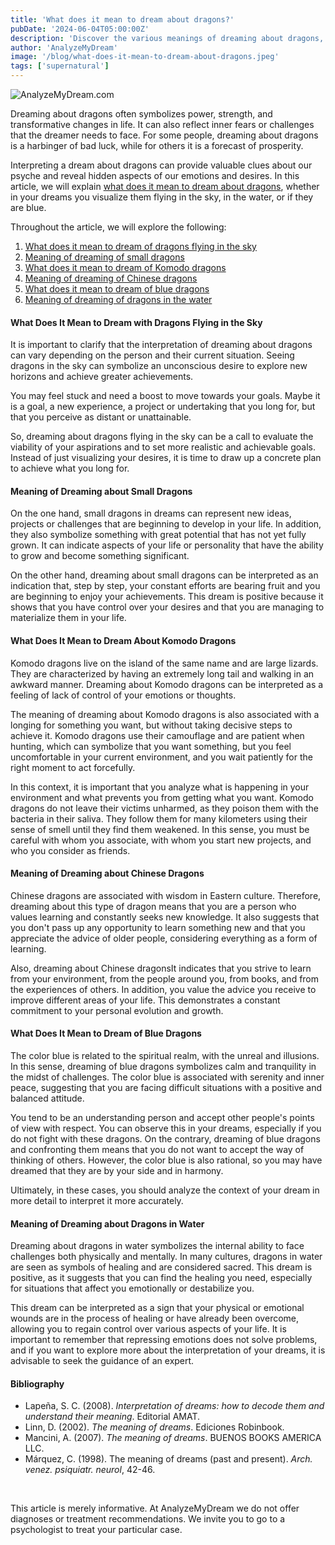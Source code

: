 ```yaml
---
title: 'What does it mean to dream about dragons?'
pubDate: '2024-06-04T05:00:00Z'
description: 'Discover the various meanings of dreaming about dragons, from representing power and strength to symbolizing inner fears and personal challenges.'
author: 'AnalyzeMyDream'
image: '/blog/what-does-it-mean-to-dream-about-dragons.jpeg'
tags: ['supernatural']
---
```


![AnalyzeMyDream.com](/blog/what-does-it-mean-to-dream-about-dragons.jpeg)


Dreaming about dragons often symbolizes power, strength, and transformative changes in life. It can also reflect inner fears or challenges that the dreamer needs to face. For some people, dreaming about dragons is a harbinger of bad luck, while for others it is a forecast of prosperity.

Interpreting a dream about dragons can provide valuable clues about our psyche and reveal hidden aspects of our emotions and desires. In this article, we will explain [what does it mean to dream about dragons](#what-does-it-mean-to-dream-about-dragons), whether in your dreams you visualize them flying in the sky, in the water, or if they are blue.

Throughout the article, we will explore the following:

1. [What does it mean to dream of dragons flying in the sky](#what-does-it-mean-to-dream-of-dragons-flying-in-the-sky)
2. [Meaning of dreaming of small dragons](#meaning-of-dreaming-of-small-dragons)
3. [What does it mean to dream of Komodo dragons](#what-does-it-mean-to-dream-of-komodo-dragons)
4. [Meaning of dreaming of Chinese dragons](#meaning-of-dreaming-of-chinese-dragons)
5. [What does it mean to dream of blue dragons](#what-does-it-mean-to-dream-of-blue-dragons)
6. [Meaning of dreaming of dragons in the water](#meaning-of-dreaming-of-dragons-in-the-water)

#### What Does It Mean to Dream with Dragons Flying in the Sky

It is important to clarify that the interpretation of dreaming about dragons can vary depending on the person and their current situation. Seeing dragons in the sky can symbolize an unconscious desire to explore new horizons and achieve greater achievements.

You may feel stuck and need a boost to move towards your goals. Maybe it is a goal, a new experience, a project or undertaking that you long for, but that you perceive as distant or unattainable.

So, dreaming about dragons flying in the sky can be a call to evaluate the viability of your aspirations and to set more realistic and achievable goals. Instead of just visualizing your desires, it is time to draw up a concrete plan to achieve what you long for.

#### Meaning of Dreaming about Small Dragons

On the one hand, small dragons in dreams can represent new ideas, projects or challenges that are beginning to develop in your life. In addition, they also symbolize something with great potential that has not yet fully grown. It can indicate aspects of your life or personality that have the ability to grow and become something significant.

On the other hand, dreaming about small dragons can be interpreted as an indication that, step by step, your constant efforts are bearing fruit and you are beginning to enjoy your achievements. This dream is positive because it shows that you have control over your desires and that you are managing to materialize them in your life.

#### What Does It Mean to Dream About Komodo Dragons

Komodo dragons live on the island of the same name and are large lizards. They are characterized by having an extremely long tail and walking in an awkward manner. Dreaming about Komodo dragons can be interpreted as a feeling of lack of control of your emotions or thoughts.

The meaning of dreaming about Komodo dragons is also associated with a longing for something you want, but without taking decisive steps to achieve it. Komodo dragons use their camouflage and are patient when hunting, which can symbolize that you want something, but you feel uncomfortable in your current environment, and you wait patiently for the right moment to act forcefully.

In this context, it is important that you analyze what is happening in your environment and what prevents you from getting what you want. Komodo dragons do not leave their victims unharmed, as they poison them with the bacteria in their saliva. They follow them for many kilometers using their sense of smell until they find them weakened. In this sense, you must be careful with whom you associate, with whom you start new projects, and who you consider as friends.

#### Meaning of Dreaming about Chinese Dragons

Chinese dragons are associated with wisdom in Eastern culture. Therefore, dreaming about this type of dragon means that you are a person who values ​​learning and constantly seeks new knowledge. It also suggests that you don't pass up any opportunity to learn something new and that you appreciate the advice of older people, considering everything as a form of learning.

Also, dreaming about Chinese dragonsIt indicates that you strive to learn from your environment, from the people around you, from books, and from the experiences of others. In addition, you value the advice you receive to improve different areas of your life. This demonstrates a constant commitment to your personal evolution and growth.

#### What Does It Mean to Dream of Blue Dragons

The color blue is related to the spiritual realm, with the unreal and illusions. In this sense, dreaming of blue dragons symbolizes calm and tranquility in the midst of challenges. The color blue is associated with serenity and inner peace, suggesting that you are facing difficult situations with a positive and balanced attitude.

You tend to be an understanding person and accept other people's points of view with respect. You can observe this in your dreams, especially if you do not fight with these dragons. On the contrary, dreaming of blue dragons and confronting them means that you do not want to accept the way of thinking of others. However, the color blue is also rational, so you may have dreamed that they are by your side and in harmony.

Ultimately, in these cases, you should analyze the context of your dream in more detail to interpret it more accurately.

#### Meaning of Dreaming about Dragons in Water

Dreaming about dragons in water symbolizes the internal ability to face challenges both physically and mentally. In many cultures, dragons in water are seen as symbols of healing and are considered sacred. This dream is positive, as it suggests that you can find the healing you need, especially for situations that affect you emotionally or destabilize you.

This dream can be interpreted as a sign that your physical or emotional wounds are in the process of healing or have already been overcome, allowing you to regain control over various aspects of your life. It is important to remember that repressing emotions does not solve problems, and if you want to explore more about the interpretation of your dreams, it is advisable to seek the guidance of an expert.

#### Bibliography

- Lapeña, S. C. (2008). *Interpretation of dreams: how to decode them and understand their meaning*. Editorial AMAT.
- Linn, D. (2002). *The meaning of dreams*. Ediciones Robinbook.
- Mancini, A. (2007). *The meaning of dreams*. BUENOS BOOKS AMERICA LLC.
- Márquez, C. (1998). The meaning of dreams (past and present). *Arch. venez. psiquiatr. neurol*, 42-46.

<br>

This article is merely informative. At AnalyzeMyDream we do not offer diagnoses or treatment recommendations. We invite you to go to a psychologist to treat your particular case.